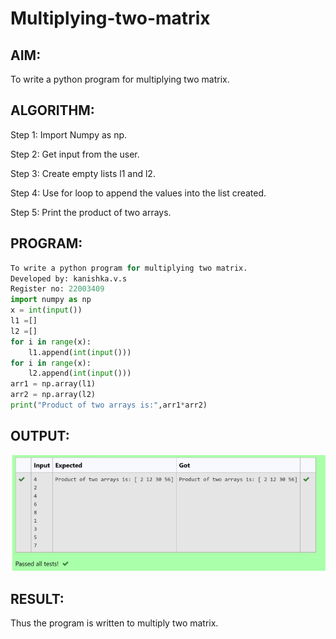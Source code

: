 # Multiplying-two-matrix

## AIM:
To write a python program for multiplying two matrix.

## ALGORITHM:

Step 1:
Import Numpy as np.

Step 2:
Get input from the user.

Step 3:
Create empty lists l1 and l2.

Step 4:
Use for loop to append the values into the list created.

Step 5:
Print the product of two arrays.

## PROGRAM: 
```python
To write a python program for multiplying two matrix.
Developed by: kanishka.v.s
Register no: 22003409
import numpy as np
x = int(input())
l1 =[]
l2 =[]
for i in range(x):
    l1.append(int(input()))
for i in range(x):
    l2.append(int(input()))
arr1 = np.array(l1)
arr2 = np.array(l2)
print("Product of two arrays is:",arr1*arr2)
```
## OUTPUT:
![output](/output.png)

## RESULT:
Thus the program is written to multiply two matrix.

